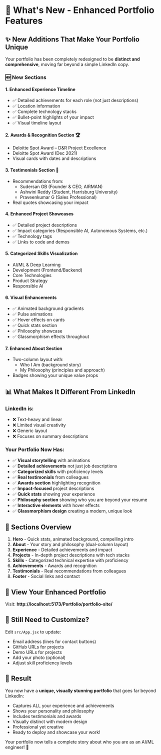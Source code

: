 # 🎨 What's New - Enhanced Portfolio Features

## ✨ New Additions That Make Your Portfolio Unique

Your portfolio has been completely redesigned to be **distinct and comprehensive**, moving far beyond a simple LinkedIn copy.

### 🆕 New Sections

#### 1. **Enhanced Experience Timeline**
- ✅ Detailed achievements for each role (not just descriptions)
- ✅ Location information
- ✅ Complete technology stacks
- ✅ Bullet-point highlights of your impact
- ✅ Visual timeline layout

#### 2. **Awards & Recognition Section** 🏆
- Deloitte Spot Award – D&R Project Excellence
- Deloitte Spot Award (Dec 2021)
- Visual cards with dates and descriptions

#### 3. **Testimonials Section** 💬
- Recommendations from:
  - Sudersan GB (Founder & CEO, AIRMAN)
  - Ashwini Reddy (Student, Harrisburg University)
  - Praveenkumar G (Sales Professional)
- Real quotes showcasing your impact

#### 4. **Enhanced Project Showcases**
- ✅ Detailed project descriptions
- ✅ Impact categories (Responsible AI, Autonomous Systems, etc.)
- ✅ Technology tags
- ✅ Links to code and demos

#### 5. **Categorized Skills Visualization**
- AI/ML & Deep Learning
- Development (Frontend/Backend)
- Core Technologies
- Product Strategy
- Responsible AI

#### 6. **Visual Enhancements**
- ✅ Animated background gradients
- ✅ Pulse animations
- ✅ Hover effects on cards
- ✅ Quick stats section
- ✅ Philosophy showcase
- ✅ Glassmorphism effects throughout

#### 7. **Enhanced About Section**
- Two-column layout with:
  - Who I Am (background story)
  - My Philosophy (principles and approach)
- Badges showing your unique value props

## 📊 What Makes It Different From LinkedIn

### LinkedIn is:
- ❌ Text-heavy and linear
- ❌ Limited visual creativity
- ❌ Generic layout
- ❌ Focuses on summary descriptions

### Your Portfolio Now Has:
- ✅ **Visual storytelling** with animations
- ✅ **Detailed achievements** not just job descriptions
- ✅ **Categorized skills** with proficiency levels
- ✅ **Real testimonials** from colleagues
- ✅ **Awards section** highlighting recognition
- ✅ **Impact-focused** project descriptions
- ✅ **Quick stats** showing your experience
- ✅ **Philosophy section** showing who you are beyond your resume
- ✅ **Interactive elements** with hover effects
- ✅ **Glassmorphism design** creating a modern, unique look

## 🎯 Sections Overview

1. **Hero** - Quick stats, animated background, compelling intro
2. **About** - Your story and philosophy (dual-column layout)
3. **Experience** - Detailed achievements and impact
4. **Projects** - In-depth project descriptions with tech stacks
5. **Skills** - Categorized technical expertise with proficiency
6. **Achievements** - Awards and recognition
7. **Testimonials** - Real recommendations from colleagues
8. **Footer** - Social links and contact

## 🚀 View Your Enhanced Portfolio

Visit: **http://localhost:5173/Portfolio/portfolio-site/**

## 📝 Still Need to Customize?

Edit `src/App.jsx` to update:
- Email address (lines for contact buttons)
- GitHub URLs for projects
- Demo URLs for projects
- Add your photo (optional)
- Adjust skill proficiency levels

## 🎉 Result

You now have a **unique, visually stunning portfolio** that goes far beyond LinkedIn:
- Captures ALL your experience and achievements
- Shows your personality and philosophy
- Includes testimonials and awards
- Visually distinct with modern design
- Professional yet creative
- Ready to deploy and showcase your work!

Your portfolio now tells a complete story about who you are as an AI/ML engineer! 🚀

